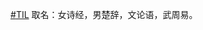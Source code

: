 <p><a href="https://e5n.cc/tags/TIL" class="mention hashtag" rel="tag">#<span>TIL</span></a> 取名：女诗经，男楚辞，文论语，武周易。</p>